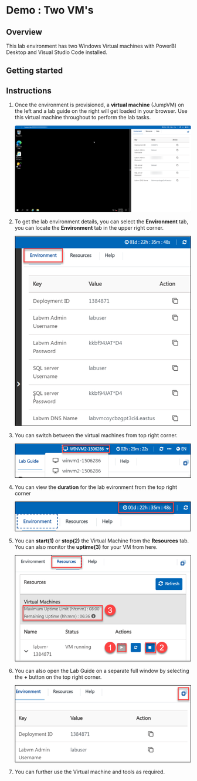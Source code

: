 # Demo : Two VM's

## Overview
This lab environment has two Windows Virtual machines with PowerBI Desktop and Visual Studio Code installed.

## Getting started

## Instructions

1. Once the environment is provisioned, a **virtual machine** (JumpVM) on the left and a lab guide on the right will get loaded in your browser. Use this virtual machine throughout to perform the lab tasks.

   ![](images/vmandguide-u.png)

2. To get the lab environment details, you can select the **Environment** tab, you can locate the **Environment** tab in the upper right corner.
   
   ![](images/environment-tab.png)

3. You can switch between the virtual machines from top right corner.

   ![](images/switch.png)

4. You can view the **duration** for the lab evironment from the top right corner

   ![](images/duration.png)

5. You can **start(1)** or **stop(2)** the Virtual Machine from the **Resources** tab. You can also monitor the **uptime(3)** for your VM from here.

   ![](images/resources-tab.png)

6. You can also open the Lab Guide on a separate full window by selecting the **+** button on the top right corner.

    ![](images/split-win.png)

7. You can further use the Virtual machine and tools as required.

   
